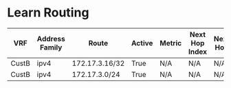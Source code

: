 
# Learn Routing
| VRF | Address Family | Route | Active | Metric | Next Hop Index | Next Hop | Outgoing Interface | Route Preference | Source Protocol | Source Protocol Code |
| --- | -------------- | ----- | ------ | ------ | -------------- | -------- | -------------------| ---------------- | --------------- | -------------------- |
| CustB | ipv4 | 172.17.3.16/32 | True | N/A | N/A | N/A | GigabitEthernet8 | N/A | local | L |
| CustB | ipv4 | 172.17.3.0/24 | True | N/A | N/A | N/A | GigabitEthernet8 | N/A | connected | C |